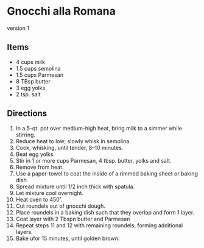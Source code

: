 # Gnocchi alla Romana

version 1

## Items

* 4 cups milk
* 1.5 cups semolina
* 1.5 cups Parmesan
* 8 TBsp butter
* 3 egg yolks
* 2 tsp. salt

## Directions

1. In a 5-qt. pot over medium-high heat, bring milk to a simmer while stirring. 
2. Reduce heat to low; slowly whisk in semolina. 
3. Cook, whisking, until tender, 8–10 minutes.
4. Beat egg yolks.
5. Stir in 1 or more cups Parmesan, 4 tbsp. butter, yolks and salt. 
6. Remove from heat.
7. Use a paper-towel to coat the inside of a rimmed baking sheet or baking dish.
8. Spread mixture until 1/2 inch thick with spatula.
9. Let mixture cool overnight.
10. Heat oven to 450˚. 
11. Cut roundels out of gnocchi dough.
12. Place roundels in a baking dish such that they overlap and form 1 layer.
13. Coat layer with 2 Tbspn butter and Parmesan
14. Repeat steps 11 and 12 with remaining roundels, forming additional layers.
15. Bake ufor 15 minutes, until golden brown.
